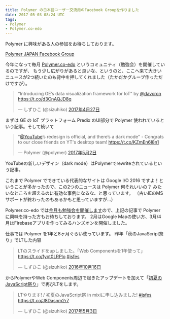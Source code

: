 ```yaml
---
title: Polymer の日本語ユーザー交流用のFacebook Groupを作りました
date: 2017-05-03 08:24 UTC
tags:
- Polymer
- Polymer.co-edo
---
```


Polymer に興味がある人の参加をお待ちしております。

[Polymer JAPAN Facebook Group](https://www.facebook.com/groups/416344608738146/)

今年になって毎月 [Polymer.co-edo](https://polymercoedo.doorkeeper.jp/) というコミュニティ（勉強会）を開催しているのですが、
もう少し広がりがあると良いな、というのと、ここへ来て大きいニュースが2つ続いたのも背中を押してくれました（たかだかグループ作っただけですが）。

<blockquote class="twitter-tweet" data-lang="ja"><p lang="en" dir="ltr">“Introducing GE’s data visualization framework for IoT” by <a href="https://twitter.com/davcron">@davcron</a> <a href="https://t.co/d3CnAQJD8q">https://t.co/d3CnAQJD8q</a></p>&mdash; しずひこ (@sizuhiko) <a href="https://twitter.com/sizuhiko/status/857641149393117184">2017年4月27日</a></blockquote>
<script async src="//platform.twitter.com/widgets.js" charset="utf-8"></script>

まずは GE の IoT プラットフォーム Predix のUI部分で Polymer 使われているという記事。そして続いて

<blockquote class="twitter-tweet" data-lang="ja"><p lang="en" dir="ltr">&quot;<a href="https://twitter.com/YouTube">@YouTube</a>’s redesign is official, and there’s a dark mode&quot; - Congrats to our close friends on YT&#39;s desktop team! <a href="https://t.co/KZmEn6I8n1">https://t.co/KZmEn6I8n1</a></p>&mdash; Polymer (@polymer) <a href="https://twitter.com/polymer/status/859442998349660160">2017年5月2日</a></blockquote>
<script async src="//platform.twitter.com/widgets.js" charset="utf-8"></script>

YouTubeの新しいデザイン（dark mode）はPolymerでrewriteされているという記事。

これまで Polymer でできている代表的なサイトは Google I/O 2016 ですよ！ということが多かったので、この2つのニュースは Polymer 何それいいの？
みたいなところを超えるのに有効な事例になるな、と思っています。
（古いIEのMSサポートが終わったのもあるかもと思っていますが...）

Polymer.co-edo では[今月も勉強会を開催します](https://polymercoedo.doorkeeper.jp/events/60318)ので、上記の記事で Polymer に興味を持った方もお待ちしております。
2月はGoogle Mapの使い方、3月/4月はFirebaseアプリを作ってみるハンズオンを開催しました。

仕事では Polymer を1年と8ヶ月ぐらい使っています。
昨年「秋のJavaScript祭り」でLTした内容

<blockquote class="twitter-tweet" data-lang="ja"><p lang="ja" dir="ltr">LTのスライドをupしました。「Web Componentsを1年使って」 <a href="https://t.co/fyot0LRPlo">https://t.co/fyot0LRPlo</a> <a href="https://twitter.com/hashtag/jsfes?src=hash">#jsfes</a></p>&mdash; しずひこ (@sizuhiko) <a href="https://twitter.com/sizuhiko/status/787554090297417729">2016年10月16日</a></blockquote>
<script async src="//platform.twitter.com/widgets.js" charset="utf-8"></script>

からPolymerやWeb Components周辺で起きたアップデートを加えて「[初夏のJavaScript祭り](https://javascript-fes.doorkeeper.jp/events/60189)」で再びLTをします。

<blockquote class="twitter-tweet" data-lang="ja"><p lang="ja" dir="ltr">LTやります! / 初夏のJavaScript祭 in mixiに申し込みました! <a href="https://twitter.com/hashtag/jsfes?src=hash">#jsfes</a> <a href="https://t.co/J8Dasnm2r7">https://t.co/J8Dasnm2r7</a></p>&mdash; しずひこ (@sizuhiko) <a href="https://twitter.com/sizuhiko/status/859669077450674176">2017年5月3日</a></blockquote>
<script async src="//platform.twitter.com/widgets.js" charset="utf-8"></script>

